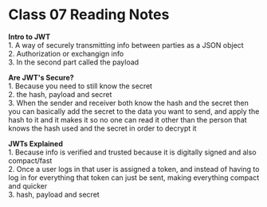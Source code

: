 # Class 07 Reading Notes

**Intro to JWT**  
1\. A way of securely transmitting info between parties as a JSON object  
2\. Authorization or exchangign info  
3\. In the second part called the payload  

**Are JWT's Secure?**  
1\. Because you need to still know the secret  
2\. the hash, payload and secret  
3\. When the sender and receiver both know the hash and the secret then you can basically add the secret to the data you want to send, and apply the hash to it and it makes it so no one can read it other than the person that knows the hash used and the secret in order to decrypt it  

**JWTs Explained**  
1\. Because info is verified and trusted because it is digitally signed and also compact/fast  
2\. Once a user logs in that user is assigned a token, and instead of having to log in for everything that token can just be sent, making everything compact and quicker  
3\. hash, payload and secret  
